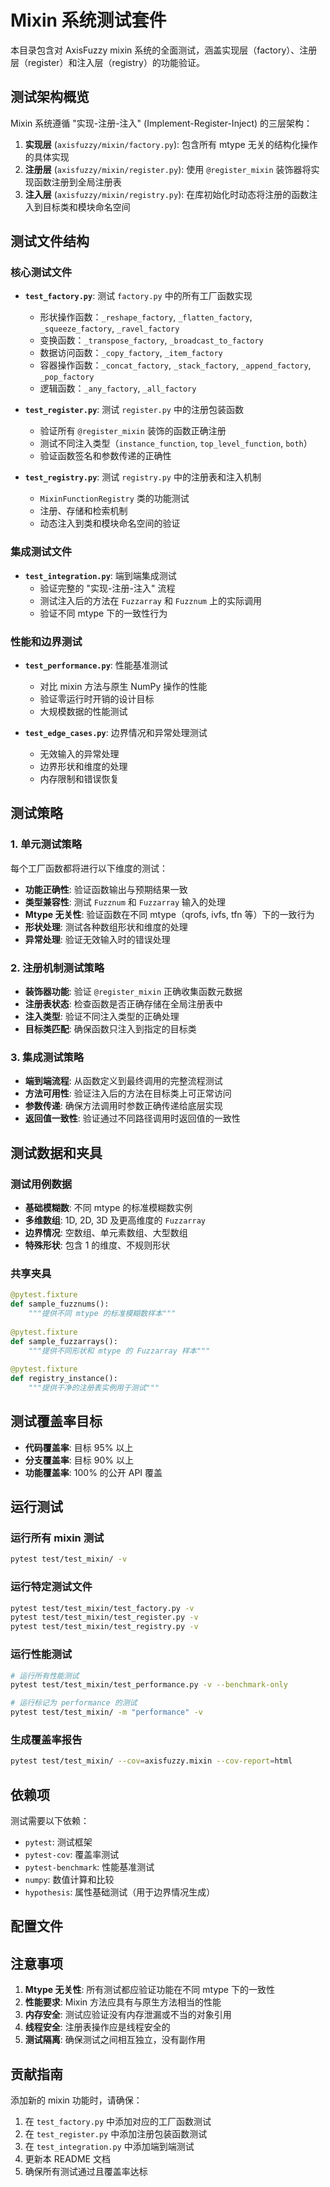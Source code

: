 # Mixin 系统测试套件

本目录包含对 AxisFuzzy mixin 系统的全面测试，涵盖实现层（factory）、注册层（register）和注入层（registry）的功能验证。

## 测试架构概览

Mixin 系统遵循 "实现-注册-注入" (Implement-Register-Inject) 的三层架构：

1. **实现层** (`axisfuzzy/mixin/factory.py`): 包含所有 mtype 无关的结构化操作的具体实现
2. **注册层** (`axisfuzzy/mixin/register.py`): 使用 `@register_mixin` 装饰器将实现函数注册到全局注册表
3. **注入层** (`axisfuzzy/mixin/registry.py`): 在库初始化时动态将注册的函数注入到目标类和模块命名空间

## 测试文件结构

### 核心测试文件

- **`test_factory.py`**: 测试 `factory.py` 中的所有工厂函数实现
  - 形状操作函数：`_reshape_factory`, `_flatten_factory`, `_squeeze_factory`, `_ravel_factory`
  - 变换函数：`_transpose_factory`, `_broadcast_to_factory`
  - 数据访问函数：`_copy_factory`, `_item_factory`
  - 容器操作函数：`_concat_factory`, `_stack_factory`, `_append_factory`, `_pop_factory`
  - 逻辑函数：`_any_factory`, `_all_factory`

- **`test_register.py`**: 测试 `register.py` 中的注册包装函数
  - 验证所有 `@register_mixin` 装饰的函数正确注册
  - 测试不同注入类型（`instance_function`, `top_level_function`, `both`）
  - 验证函数签名和参数传递的正确性

- **`test_registry.py`**: 测试 `registry.py` 中的注册表和注入机制
  - `MixinFunctionRegistry` 类的功能测试
  - 注册、存储和检索机制
  - 动态注入到类和模块命名空间的验证

### 集成测试文件

- **`test_integration.py`**: 端到端集成测试
  - 验证完整的 "实现-注册-注入" 流程
  - 测试注入后的方法在 `Fuzzarray` 和 `Fuzznum` 上的实际调用
  - 验证不同 mtype 下的一致性行为

### 性能和边界测试

- **`test_performance.py`**: 性能基准测试
  - 对比 mixin 方法与原生 NumPy 操作的性能
  - 验证零运行时开销的设计目标
  - 大规模数据的性能测试

- **`test_edge_cases.py`**: 边界情况和异常处理测试
  - 无效输入的异常处理
  - 边界形状和维度的处理
  - 内存限制和错误恢复

## 测试策略

### 1. 单元测试策略

每个工厂函数都将进行以下维度的测试：

- **功能正确性**: 验证函数输出与预期结果一致
- **类型兼容性**: 测试 `Fuzznum` 和 `Fuzzarray` 输入的处理
- **Mtype 无关性**: 验证函数在不同 mtype（qrofs, ivfs, tfn 等）下的一致行为
- **形状处理**: 测试各种数组形状和维度的处理
- **异常处理**: 验证无效输入时的错误处理

### 2. 注册机制测试策略

- **装饰器功能**: 验证 `@register_mixin` 正确收集函数元数据
- **注册表状态**: 检查函数是否正确存储在全局注册表中
- **注入类型**: 验证不同注入类型的正确处理
- **目标类匹配**: 确保函数只注入到指定的目标类

### 3. 集成测试策略

- **端到端流程**: 从函数定义到最终调用的完整流程测试
- **方法可用性**: 验证注入后的方法在目标类上可正常访问
- **参数传递**: 确保方法调用时参数正确传递给底层实现
- **返回值一致性**: 验证通过不同路径调用时返回值的一致性

## 测试数据和夹具

### 测试用例数据

- **基础模糊数**: 不同 mtype 的标准模糊数实例
- **多维数组**: 1D, 2D, 3D 及更高维度的 `Fuzzarray`
- **边界情况**: 空数组、单元素数组、大型数组
- **特殊形状**: 包含 1 的维度、不规则形状

### 共享夹具

```python
@pytest.fixture
def sample_fuzznums():
    """提供不同 mtype 的标准模糊数样本"""
    
@pytest.fixture
def sample_fuzzarrays():
    """提供不同形状和 mtype 的 Fuzzarray 样本"""
    
@pytest.fixture
def registry_instance():
    """提供干净的注册表实例用于测试"""
```

## 测试覆盖率目标

- **代码覆盖率**: 目标 95% 以上
- **分支覆盖率**: 目标 90% 以上
- **功能覆盖率**: 100% 的公开 API 覆盖

## 运行测试

### 运行所有 mixin 测试
```bash
pytest test/test_mixin/ -v
```

### 运行特定测试文件
```bash
pytest test/test_mixin/test_factory.py -v
pytest test/test_mixin/test_register.py -v
pytest test/test_mixin/test_registry.py -v
```

### 运行性能测试
```bash
# 运行所有性能测试
pytest test/test_mixin/test_performance.py -v --benchmark-only

# 运行标记为 performance 的测试
pytest test/test_mixin/ -m "performance" -v
```

### 生成覆盖率报告
```bash
pytest test/test_mixin/ --cov=axisfuzzy.mixin --cov-report=html
```



## 依赖项

测试需要以下依赖：

- `pytest`: 测试框架
- `pytest-cov`: 覆盖率测试
- `pytest-benchmark`: 性能基准测试
- `numpy`: 数值计算和比较
- `hypothesis`: 属性基础测试（用于边界情况生成）

## 配置文件



## 注意事项

1. **Mtype 无关性**: 所有测试都应验证功能在不同 mtype 下的一致性
2. **性能要求**: Mixin 方法应具有与原生方法相当的性能
3. **内存安全**: 测试应验证没有内存泄漏或不当的对象引用
4. **线程安全**: 注册表操作应是线程安全的
5. **测试隔离**: 确保测试之间相互独立，没有副作用

## 贡献指南

添加新的 mixin 功能时，请确保：

1. 在 `test_factory.py` 中添加对应的工厂函数测试
2. 在 `test_register.py` 中添加注册包装函数测试
3. 在 `test_integration.py` 中添加端到端测试
4. 更新本 README 文档
5. 确保所有测试通过且覆盖率达标